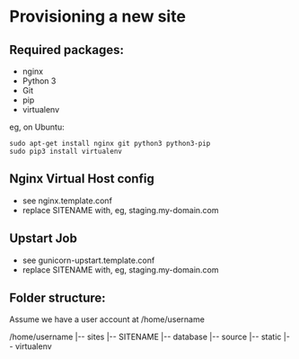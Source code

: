 Provisioning a new site
=======================

## Required packages:

* nginx
* Python 3
* Git
* pip
* virtualenv

eg, on Ubuntu:

	sudo apt-get install nginx git python3 python3-pip
	sudo pip3 install virtualenv

## Nginx Virtual Host config

* see nginx.template.conf
* replace SITENAME with, eg, staging.my-domain.com

## Upstart Job

* see gunicorn-upstart.template.conf
* replace SITENAME with, eg, staging.my-domain.com

## Folder structure:
Assume we have a user account at /home/username

/home/username
|-- sites
     |-- SITENAME
          |-- database
          |-- source
          |-- static
          |-- virtualenv
